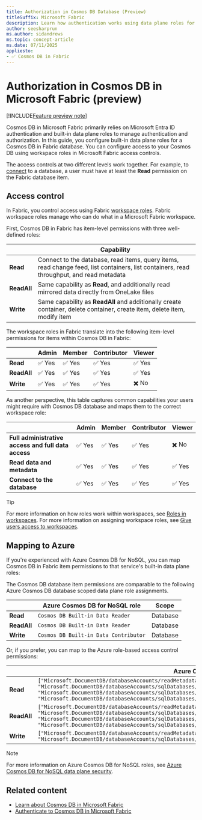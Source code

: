 ```yaml
---
title: Authorization in Cosmos DB Database (Preview)
titleSuffix: Microsoft Fabric
description: Learn how authentication works using data plane roles for Cosmos DB databases in Microsoft Fabric during the preview.
author: seesharprun
ms.author: sidandrews
ms.topic: concept-article
ms.date: 07/11/2025
appliesto:
- ✅ Cosmos DB in Fabric
---
```


# Authorization in Cosmos DB in Microsoft Fabric (preview)

[!INCLUDE[Feature preview note](../../includes/feature-preview-note.md)]

Cosmos DB in Microsoft Fabric primarily relies on Microsoft Entra ID authentication and built-in data plane roles to manage authentication and authorization. In this guide, you configure built-in data plane roles for a Cosmos DB in Fabric database. You can configure access to your Cosmos DB using workspace roles in Microsoft Fabric access controls.

The access controls at two different levels work together. For example, to [connect](how-to-connect-development.md) to a database, a user must have at least the **Read** permission on the Fabric database item.

## Access control

In Fabric, you control access using Fabric [workspace roles](../../security/permission-model.md#workspace-roles). Fabric workspace roles manage who can do what in a Microsoft Fabric workspace.

First, Cosmos DB in Fabric has item-level permissions with three well-defined roles:

| | Capability |
| --- | --- |
| **Read** | Connect to the database, read items, query items, read change feed, list containers, list containers, read throughput,  and read metadata |
| **ReadAll** | Same capability as **Read**, and additionally read mirrored data directly from OneLake files |
| **Write** | Same capability as **ReadAll** and additionally create container, delete container, create item, delete item, modify item |

The workspace roles in Fabric translate into the following item-level permissions for items within Cosmos DB in Fabric:

| | Admin | Member | Contributor | Viewer |
| --- | --- | --- | --- | --- |
| **Read** | ✅ Yes | ✅ Yes | ✅ Yes | ✅ Yes |
| **ReadAll** | ✅ Yes | ✅ Yes | ✅ Yes | ✅ Yes |
| **Write** | ✅ Yes | ✅ Yes | ✅ Yes | ✖️ No |

As another perspective, this table captures common capabilities your users might require with Cosmos DB database and maps them to the correct workspace role:

| | Admin | Member | Contributor | Viewer |
| --- | --- | --- | --- | --- |
| **Full administrative access and full data access** | ✅ Yes | ✅ Yes | ✅ Yes | ✖️ No |
| **Read data and metadata** | ✅ Yes | ✅ Yes | ✅ Yes | ✅ Yes |
| **Connect to the database** | ✅ Yes | ✅ Yes | ✅ Yes | ✅ Yes |

> [!TIP]
> For more information on how roles work within workspaces, see [Roles in workspaces](../../fundamentals/roles-workspaces.md). For more information on assigning workspace roles, see [Give users access to workspaces](../../fundamentals/give-access-workspaces.md).

## Mapping to Azure

If you're experienced with Azure Cosmos DB for NoSQL, you can map Cosmos DB in Fabric item permissions to that service's built-in data plane roles:

The Cosmos DB database item permissions are comparable to the following Azure Cosmos DB database scoped data plane role assignments.

| | Azure Cosmos DB for NoSQL role | Scope |
| --- | --- | --- |
| **Read** | `Cosmos DB Built-in Data Reader` | Database |
| **ReadAll** | `Cosmos DB Built-in Data Reader` | Database |
| **Write** | `Cosmos DB Built-in Data Contributor` | Database |

Or, if you prefer, you can map to the Azure role-based access control permissions:

| | Azure Cosmos DB for NoSQL role | Scope |
| --- | --- | --- |
| **Read** | `["Microsoft.DocumentDB/databaseAccounts/readMetadata", "Microsoft.DocumentDB/databaseAccounts/sqlDatabases/containers/items/read", "Microsoft.DocumentDB/databaseAccounts/sqlDatabases/containers/executeQuery", "Microsoft.DocumentDB/databaseAccounts/sqlDatabases/containers/readChangeFeed"]` | Database |
| **ReadAll** | `["Microsoft.DocumentDB/databaseAccounts/readMetadata", "Microsoft.DocumentDB/databaseAccounts/sqlDatabases/containers/items/read", "Microsoft.DocumentDB/databaseAccounts/sqlDatabases/containers/executeQuery", "Microsoft.DocumentDB/databaseAccounts/sqlDatabases/containers/readChangeFeed"]` | Database |
| **Write** | `["Microsoft.DocumentDB/databaseAccounts/readMetadata","Microsoft.DocumentDB/databaseAccounts/sqlDatabases/containers/*", "Microsoft.DocumentDB/databaseAccounts/sqlDatabases/containers/items/*"]` | Database |

> [!NOTE]
> For more information on Azure Cosmos DB for NoSQL roles, see [Azure Cosmos DB for NoSQL data plane security](/azure/cosmos-db/nosql/reference-data-plane-security).

## Related content

- [Learn about Cosmos DB in Microsoft Fabric](overview.md)
- [Authenticate to Cosmos DB in Microsoft Fabric](how-to-authenticate.md)

